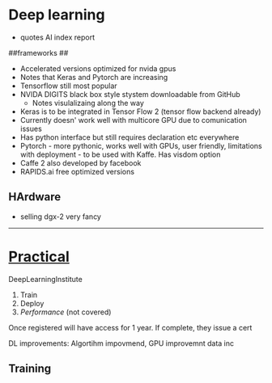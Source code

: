 # Deep learning #

* quotes AI index report 

##frameworks ##

* Accelerated versions optimized for nvida gpus
* Notes that Keras and Pytorch are increasing
* Tensorflow still most popular
* NVIDA DIGITS black box style stystem downloadable from GitHub
  * Notes visulalizaing along the way
* Keras is to be integrated in Tensor Flow 2 (tensor flow backend already)
* Currently doesn' work well with multicore GPU due to comunication issues 
* Has python interface but still requires declaration etc everywhere
* Pytorch - more pythonic, works well with GPUs, user friendly, limitations with deployment - to be used with Kaffe. Has visdom option
* Caffe 2 also developed by facebook
* RAPIDS.ai free optimized versions

## HArdware ##
* selling dgx-2 very fancy
 
<hr>

# [Practical]() #

DeepLearningInstitute 

1. Train
2. Deploy
3. *Performance* (not covered)

Once registered will have access for 1 year.
If complete, they issue a cert

DL improvements: Algortihm impovmend, GPU improvemnt data inc

## Training ##


 
